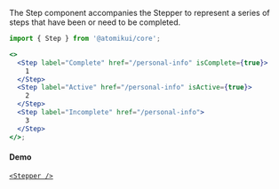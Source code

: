 The Step component accompanies the Stepper to represent a series of steps that have been or need to be completed.

```jsx
import { Step } from '@atomikui/core';

<>
  <Step label="Complete" href="/personal-info" isComplete={true}>
    1
  </Step>
  <Step label="Active" href="/personal-info" isActive={true}>
    2
  </Step>
  <Step label="Incomplete" href="/personal-info">
    3
  </Step>
</>;
```

#### Demo

[`<Stepper />`](https://alaneicker1975.github.io/atomik-ui/#/Navigation/Stepper)
